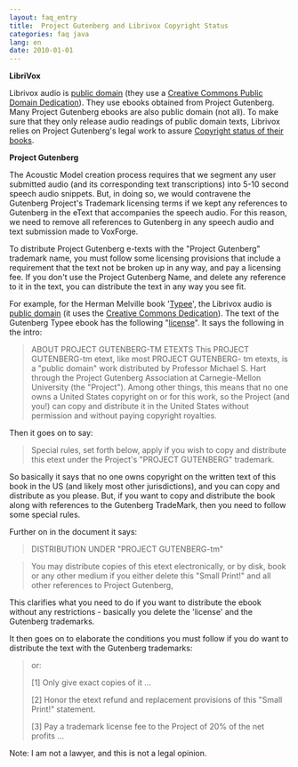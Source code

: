 ```yaml
---
layout: faq_entry
title:  Project Gutenberg and Librivox Copyright Status 
categories: faq java
lang: en
date: 2010-01-01
---
```

**LibriVox**

Librivox audio is [public domain](http://librivox.org/public-domain/) (they use a [Creative Commons Public Domain Dedication](http://creativecommons.org/licenses/publicdomain/)).  They use ebooks obtained from Project Gutenberg.  Many Project Gutenberg ebooks are also public domain (not all).  To make sure that they only release audio readings of public domain texts, Librivox relies on Project Gutenberg's legal work to assure [Copyright status of their books](http://librivox.org/forum/viewtopic.php?t=881&sid=e63371779902e143fd4af7435779f957).  

**Project Gutenberg**

The Acoustic Model creation process requires that we segment any user submitted audio (and its corresponding text transcriptions) into 5-10 second speech audio snippets.  But, in doing so, we would contravene the Gutenberg Project's Trademark licensing terms if we kept any references to Gutenberg in the eText that accompanies the speech audio.  For this reason, we need to remove all references to Gutenberg in any speech audio and text submission made to VoxForge.

To distribute Project Gutenberg e-texts with the "Project Gutenberg" trademark name, you must follow some licensing provisions that include a requirement that the text not be broken up in any way, and pay a licensing fee.  If  you don't use the Project Gutenberg Name, and delete any reference to it in the text, you can distribute the text in any way you see fit.

For example, for the Herman Melville book '[Typee](http://librivox.org/typee-by-herman-melville/)', the Librivox audio is [public domain](http://www.archive.org/details/typee_librivox) (it uses the [Creative Commons Dedication](http://creativecommons.org/licenses/publicdomain/)).  The text of the Gutenberg Typee ebook has the following "[license](http://www.gutenberg.org/dirs/etext99/typee11.txt)".  It says the following in the intro:

> ABOUT PROJECT GUTENBERG-TM ETEXTS
> This PROJECT GUTENBERG-tm etext, like most PROJECT GUTENBERG-
> tm etexts, is a "public domain" work distributed by Professor
> Michael S. Hart through the Project Gutenberg Association at
> Carnegie-Mellon University (the "Project"). Among other
> things, this means that no one owns a United States copyright
> on or for this work, so the Project (and you!) can copy and
> distribute it in the United States without permission and
> without paying copyright royalties.

Then it goes on to say: 

> Special rules, set forth
> below, apply if you wish to copy and distribute this etext
> under the Project's "PROJECT GUTENBERG" trademark.

So basically it says that no one owns copyright on the written text of this book in the US (and likely most other jurisdictions), and you can copy and distribute as you please.  But, if you want to copy and distribute the book along with references to the Gutenberg TradeMark, then you need to follow some special rules. 

Further on in the document it says:

> DISTRIBUTION UNDER "PROJECT GUTENBERG-tm"

> You may distribute copies of this etext electronically, or by
> disk, book or any other medium if you either delete this
> "Small Print!" and all other references to Project Gutenberg,

This clarifies what you need to do if you want to distribute the ebook without any restrictions - basically you delete the 'license' and the Gutenberg trademarks.

It then goes on to elaborate the conditions you must follow if you do want to distribute the text with the Gutenberg trademarks:  

> or:
>
> [1] Only give exact copies of it ...
>
> [2] Honor the etext refund and replacement provisions of this
> "Small Print!" statement.
>
> [3] Pay a trademark license fee to the Project of 20% of the
> net profits ...

Note: I am not a lawyer, and this is not a legal opinion.
